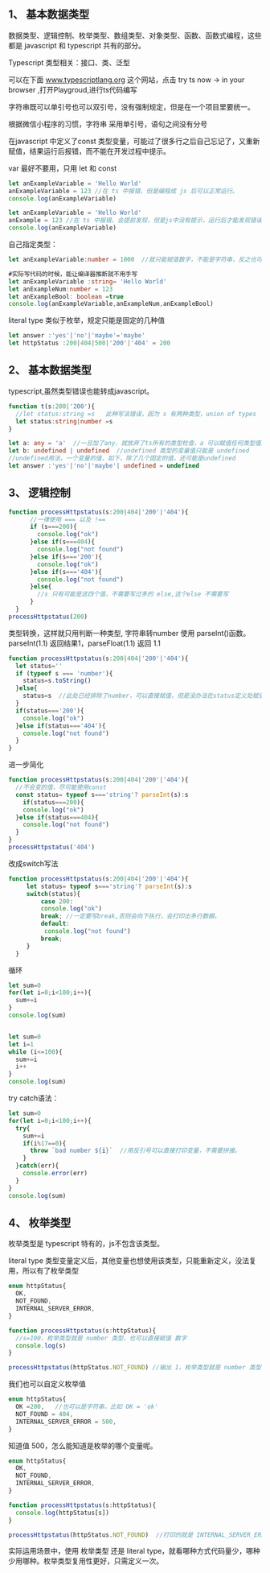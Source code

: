 ## 1、 基本数据类型

数据类型、逻辑控制、枚举类型、数组类型、对象类型、函数、函数式编程，这些都是 javascript 和 typescript 共有的部分。

Typescript 类型相关：接口、类、泛型

可以在下面 www.typescriptlang.org 这个网站，点击 try ts now -> in your browser ,打开Playgroud,进行ts代码编写

字符串既可以单引号也可以双引号，没有强制规定，但是在一个项目里要统一。

根据微信小程序的习惯，字符串 采用单引号，语句之间没有分号

在javascript 中定义了const 类型变量，可能过了很多行之后自己忘记了，又重新赋值，结果运行后报错，而不能在开发过程中提示。

var 最好不要用，只用 let 和 const

```typescript
let anExampleVariable = 'Hello World'
anExampleVariable = 123 //在 ts 中报错，但是编程成 js 后可以正常运行。
console.log(anExampleVariable)

let anExampleVariable = 'Hello World'
anExample = 123 //在 ts 中报错，会提前发现，但是js中没有提示，运行后才能发现错误。
console.log(anExampleVariable)
```

自己指定类型：

```typescript
let anExampleVariable:number = 1000  //就只能赋值数字，不能是字符串，反之也可以指定 :string
```

```typescript
#实际写代码的时候，能让编译器推断就不用手写
let anExampleVariable :string= 'Hello World'
let anExampleNum:number = 123
let anExampleBool: boolean =true
console.log(anExampleVariable,anExampleNum,anExampleBool)
```

literal type 类似于枚举，规定只能是固定的几种值

```typescript
let answer :'yes'|'no'|'maybe'='maybe'
let httpStatus :200|404|500|'200'|'404' = 200
```



## 2、 基本数据类型

typescript,虽然类型错误也能转成javascript。

```typescript
function t(s:200|'200'){
  //let status:string =s   此种写法错误，因为 s 有两种类型，union of types
  let status:string|number =s
}

let a: any = 'a'  //一旦加了any，就放弃了ts所有的类型检查，a 可以赋值任何类型值。
let b: undefined | undefined  //undefined 类型的变量值只能是 undefined
//undefined用法，一个变量的值，如下，除了几个固定的值，还可能是undefined
let answer :'yes'|'no'|'maybe'| undefined = undefined
```

## 3、 逻辑控制

```typescript
function processHttpstatus(s:200|404|'200'|'404'){
      //一律使用 === 以及 !==
      if (s===200){
        console.log("ok")
      }else if(s===404){
        console.log("not found")
      }else if(s==='200'){
        console.log("ok")
      }else if(s==='404'){
        console.log("not found")
      }else{
        //s 只有可能是这四个值，不需要写过多的 else,这个else 不需要写
      }
  }
processHttpstatus(200)
```

类型转换，这样就只用判断一种类型, 字符串转number 使用 parseInt()函数。parseInt(1.1) 返回结果1，parseFloat(1.1) 返回 1.1

```typescript
function processHttpstatus(s:200|404|'200'|'404'){
  let status=''
  if (typeof s === 'number'){
    status=s.toString()
  }else{
    status=s  //此处已经排除了number，可以直接赋值，但是没办法在status定义处赋值，因为类型不符
  }
  if(status==='200'){
    console.log("ok")
  }else if(status==='404'){
    console.log("not found")
  }
}
```

进一步简化

```typescript
function processHttpstatus(s:200|404|'200'|'404'){
  //不会变的值，尽可能使用const
  const status= typeof s==='string'? parseInt(s):s
	if(status===200){
    console.log("ok")
  }else if(status===404){
    console.log("not found")
  }
}
processHttpstatus('404')
```

改成switch写法

```typescript
function processHttpstatus(s:200|404|'200'|'404'){
     let status= typeof s==='string'? parseInt(s):s
     switch(status){
         case 200:
         console.log("ok")
         break; //一定要写break,否则会向下执行，会打印出多行数据。
         default:
          console.log("not found")
         break;
     }
  }
```

循环

```typescript
let sum=0
for(let i=0;i<100;i++){
  sum+=i
}
console.log(sum)


let sum=0
let i=1
while (i<=100){
  sum+=i
  i++
}
console.log(sum)
```

try catch语法：

```typescript
let sum=0
for(let i=0;i<100;i++){
  try{
    sum+=i
    if(i%17==0){
      throw `bad number ${i}`  //用反引号可以直接打印变量，不需要拼接。
    }
  }catch(err){
    console.error(err)
  }
}
console.log(sum)
```

## 4、 枚举类型

枚举类型是 typescript 特有的，js不包含该类型。

literal type 类型变量定义后，其他变量也想使用该类型，只能重新定义，没法复用，所以有了枚举类型

```typescript
enum httpStatus{
  OK,
  NOT_FOUND,
  INTERNAL_SERVER_ERROR,
}

function processHttpstatus(s:httpStatus){
  //s=100，枚举类型就是 number 类型，也可以直接赋值 数字
  console.log(s)
}

processHttpstatus(httpStatus.NOT_FOUND) //输出 1，枚举类型就是 number 类型，默认值为枚举的index
```

我们也可以自定义枚举值

```typescript
enum httpStatus{
  OK =200,   //也可以是字符串，比如 OK = 'ok'
  NOT_FOUND = 404,
  INTERNAL_SERVER_ERROR = 500,
}
```

知道值 500，怎么能知道是枚举的哪个变量呢。

```typescript
enum httpStatus{
  OK,
  NOT_FOUND,
  INTERNAL_SERVER_ERROR,
}

function processHttpstatus(s:httpStatus){
  console.log(httpStatus[s])
}

processHttpstatus(httpStatus.NOT_FOUND)  //打印的就是 INTERNAL_SERVER_ERROR 这个字符串
```

实际运用场景中，使用 枚举类型 还是 literal type，就看哪种方式代码量少，哪种少用哪种。枚举类型复用性更好，只需定义一次。
